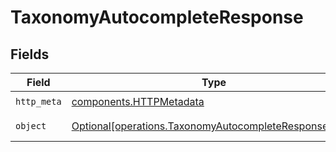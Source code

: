 # TaxonomyAutocompleteResponse


## Fields

| Field                                                                                                                | Type                                                                                                                 | Required                                                                                                             | Description                                                                                                          |
| -------------------------------------------------------------------------------------------------------------------- | -------------------------------------------------------------------------------------------------------------------- | -------------------------------------------------------------------------------------------------------------------- | -------------------------------------------------------------------------------------------------------------------- |
| `http_meta`                                                                                                          | [components.HTTPMetadata](../../models/components/httpmetadata.md)                                                   | :heavy_check_mark:                                                                                                   | N/A                                                                                                                  |
| `object`                                                                                                             | [Optional[operations.TaxonomyAutocompleteResponseBody]](../../models/operations/taxonomyautocompleteresponsebody.md) | :heavy_minus_sign:                                                                                                   | Taxonomy classifications                                                                                             |